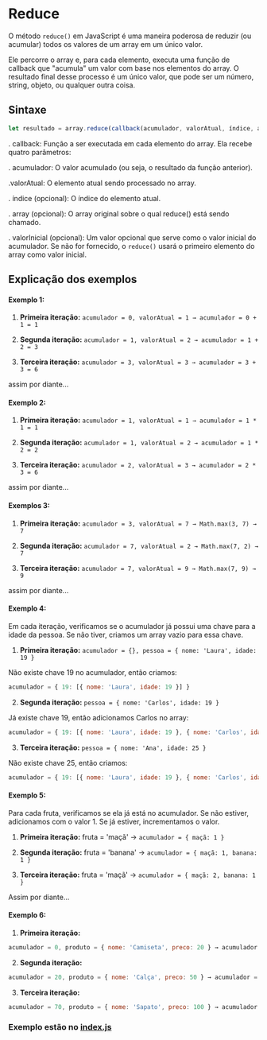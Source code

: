 # Reduce

O método `reduce()` em JavaScript é uma maneira poderosa de reduzir (ou acumular) todos os valores de um array em um único valor.

Ele percorre o array e, para cada elemento, executa uma função de callback que "acumula" um valor com base nos elementos do array. O resultado final desse processo é um único valor, que pode ser um número, string, objeto, ou qualquer outra coisa.

## Sintaxe

```js
let resultado = array.reduce(callback(acumulador, valorAtual, índice, array), valorInicial);
```

. callback: Função a ser executada em cada elemento do array. Ela recebe quatro parâmetros:

. acumulador: O valor acumulado (ou seja, o resultado da função anterior).

.valorAtual: O elemento atual sendo processado no array.

. índice (opcional): O índice do elemento atual.

. array (opcional): O array original sobre o qual reduce() está sendo chamado.

. valorInicial (opcional): Um valor opcional que serve como o valor inicial do acumulador. Se não for fornecido, o `reduce()` usará o primeiro elemento do array como valor inicial.


## Explicação dos exemplos

#### Exemplo 1:

1. **Primeira iteração:** ``acumulador = 0, valorAtual = 1 → acumulador = 0 + 1 = 1``

2. **Segunda iteração:** ``acumulador = 1, valorAtual = 2 → acumulador = 1 + 2 = 3``

3. **Terceira iteração:** ``acumulador = 3, valorAtual = 3 → acumulador = 3 + 3 = 6``

assim por diante...

#### Exemplo 2:
1. **Primeira iteração:** ``acumulador = 1, valorAtual = 1 → acumulador = 1 * 1 = 1``

2. **Segunda iteração:** ``acumulador = 1, valorAtual = 2 → acumulador = 1 * 2 = 2``

3. **Terceira iteração:** ``acumulador = 2, valorAtual = 3 → acumulador = 2 * 3 = 6``

assim por diante...

#### Exemplos 3:
1. **Primeira iteração:** ``acumulador = 3, valorAtual = 7 → Math.max(3, 7) → 7``

2. **Segunda iteração:** ``acumulador = 7, valorAtual = 2 → Math.max(7, 2) → 7``
3. **Terceira iteração:** ``acumulador = 7, valorAtual = 9 → Math.max(7, 9) → 9``

assim por diante...

#### Exemplo 4: 
Em cada iteração, verificamos se o acumulador já possui uma chave para a idade da pessoa. Se não tiver, criamos um array vazio para essa chave.

1. **Primeira iteração:** ``acumulador = {}, pessoa = { nome: 'Laura', idade: 19 }``

Não existe chave 19 no acumulador, então criamos: 

```js
acumulador = { 19: [{ nome: 'Laura', idade: 19 }] }
```

2. **Segunda iteração:** ``pessoa = { nome: 'Carlos', idade: 19 }``

Já existe chave 19, então adicionamos Carlos no array: 

```js
acumulador = { 19: [{ nome: 'Laura', idade: 19 }, { nome: 'Carlos', idade: 19 }] }
```

3. **Terceira iteração:** ``pessoa = { nome: 'Ana', idade: 25 }``

Não existe chave 25, então criamos: 

```js
acumulador = { 19: [{ nome: 'Laura', idade: 19 }, { nome: 'Carlos', idade: 19 }], 25: [{ nome: 'Ana', idade: 25 }] }
```

#### Exemplo 5:
Para cada fruta, verificamos se ela já está no acumulador. Se não estiver, adicionamos com o valor 1. Se já estiver, incrementamos o valor.

1. **Primeira iteração:** fruta = 'maçã' → ``acumulador = { maçã: 1 }``

2. **Segunda iteração:** fruta = 'banana' → ``acumulador = { maçã: 1, banana: 1 }``

3. **Terceira iteração:** fruta = 'maçã' → ``acumulador = { maçã: 2, banana: 1 }``

Assim por diante...

#### Exemplo 6:

1. **Primeira iteração:** 
```js
acumulador = 0, produto = { nome: 'Camiseta', preco: 20 } → acumulador = 0 + 20 = 20
```

2. **Segunda iteração:** 
```js
acumulador = 20, produto = { nome: 'Calça', preco: 50 } → acumulador = 20 + 50 = 70
```

3. **Terceira iteração:** 
```js
acumulador = 70, produto = { nome: 'Sapato', preco: 100 } → acumulador = 70 + 100 = 170
```

### Exemplo estão no [index.js](https://github.com/LauraBarauna/UdemyJsTypeScriptFullStack/blob/main/curso-js-ts/arrays/reduce/index.js)